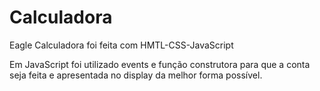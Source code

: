 # Calculadora

Eagle Calculadora foi feita com HMTL-CSS-JavaScript

Em JavaScript foi utilizado events e função construtora para que a conta seja feita e apresentada no display da melhor forma possível.
